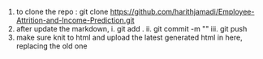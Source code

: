 1. to clone the repo : git clone https://github.com/harithjamadi/Employee-Attrition-and-Income-Prediction.git
2. after update the markdown, 
  i. git add .
  ii. git commit -m "<put your changes here>"
  iii. git push
3. make sure knit to html and upload the latest generated html in here, replacing the old one
